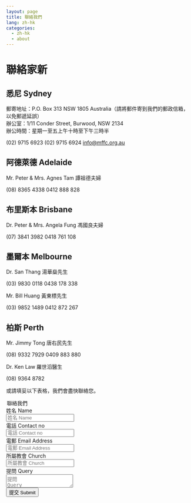 ```yaml
---
layout: page
title: 聯絡我們
lang: zh-hk
categories: 
  - zh-hk
  - about
---
```


聯絡家新
========
悉尼 Sydney
-----------
郵寄地址：P.O. Box 313 NSW 1805 Australia（請將郵件寄到我們的郵政信箱，以免郵遞延誤）  
辦公室：1/11 Conder Street, Burwood, NSW 2134  
辦公時間：星期一至五上午十時至下午三時半  

<span class="glyphicon glyphicon-phone-alt"></span> (02) 9715 6923
<span class="glyphicon glyphicon-print"></span> (02) 9715 6924
<span class="glyphicon glyphicon-send"></span> <info@mffc.org.au>

阿德萊德 Adelaide
----------------- 
Mr. Peter & Mrs. Agnes Tam 譚祖德夫婦

<span class="glyphicon glyphicon-phone-alt"></span> (08) 8365 4338
<span class="glyphicon glyphicon-phone"></span> 0412 888 828


布里斯本 Brisbane
-----------------
Dr. Peter & Mrs. Angela Fung 馮國良夫婦

<span class="glyphicon glyphicon-phone-alt"></span> (07) 3841 3982
<span class="glyphicon glyphicon-phone"></span> 0418 761 108

墨爾本 Melbourne
---------------- 
Dr. San Thang 湯華燊先生 

<span class="glyphicon glyphicon-phone-alt"></span>  (03) 9830 0118
<span class="glyphicon glyphicon-phone"></span> 0438 178 338


Mr. Bill Huang 黃東標先生

<span class="glyphicon glyphicon-phone-alt"></span>(03) 9852 1489
<span class="glyphicon glyphicon-phone"></span> 0412 872 267 


柏斯 Perth
----------
Mr. Jimmy Tong 唐右民先生

<span class="glyphicon glyphicon-phone-alt"></span> (08) 9332 7929 
<span class="glyphicon glyphicon-phone"></span> 0409 883 880


Dr. Ken Law 羅世滔醫生

<span class="glyphicon glyphicon-phone-alt"></span> (08) 9364 8782



或請填妥以下表格，我們會盡快聯絡您。
<div id="contacts" style="display:block">
<div class="rows">
<div class="">
<form class="well form-horizontal" >
<legend>聯絡我們</legend>
<div class="form-group">
<label for="inputname" class="col-sm-2 control-label">姓名 Name</label>
<div class="col-sm-9">
<input type="text" id="inputname" class="form-control" placeholder="姓名 Name">
</div>
</div>
<div class="form-group">
<label for="inputphone" class="col-sm-2 control-label">電話 Contact no</label>
<div class="col-sm-9">
<input type="tel" id="inputphone" class="form-control" placeholder="電話 Contact no">
</div>
</div>
<div class="form-group">
<label for="inputemail" class="col-sm-2 control-label">電郵 Email
Address</label>
<div class="col-sm-9">
<input type="email" id="inputemail" class="form-control" placeholder="電郵 Email Address">
</div>
</div>
<div class="form-group">
<label for="inputchurch" class="col-sm-2 control-label">所屬教會 Church</label>
<div class="col-sm-9">
<input type="text" id="inputchurch" class="form-control" placeholder="所屬教會 Church">
</div>
</div>
<div class="form-group">
<label for="inputquestion" class="col-sm-2 control-label">提問 Query</label>
<div class="col-sm-9">
<textarea  id="inputquestion" class="form-control" placeholder="提問
Query"
row="3"></textarea>
</div>
</div>
<div class="form-group">
<div class="col-sm-offset-2 col-sm-9">
<button id="submit" type="submit" class="btn btn-success">提交 Submit</button>
</div>
</div>
</form>
</div>
</div>
</div>
<script src="/js/send-email.js"></script>

